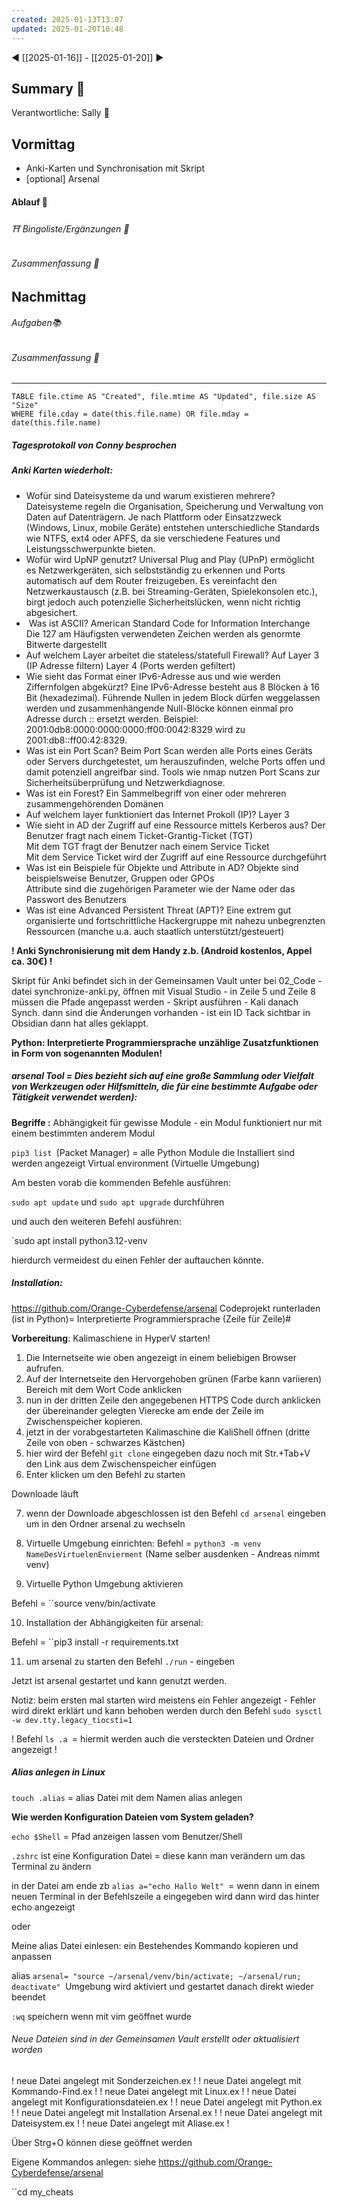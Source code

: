 ```yaml
---
created: 2025-01-13T13:07
updated: 2025-01-20T10:48
---
```

◀ [[2025-01-16]] - [[2025-01-20]] ▶
## Summary 🎃
Verantwortliche: Sally 🎉
## Vormittag
* Anki-Karten und Synchronisation mit Skript
* [optional] Arsenal

#### Ablauf 🧭
###### ⛩ Bingoliste/Ergänzungen 🐾
###### Zusammenfassung 🎃

## Nachmittag
###### Aufgaben📚
###### Zusammenfassung 🎃

---
```dataview
TABLE file.ctime AS "Created", file.mtime AS "Updated", file.size AS "Size" 
WHERE file.cday = date(this.file.name) OR file.mday = date(this.file.name) 
```

##### Tagesprotokoll von Conny besprochen 

##### Anki Karten wiederholt:
- Wofür sind Dateisysteme da und warum existieren mehrere?
Dateisysteme regeln die Organisation, Speicherung und Verwaltung von Daten auf Datenträgern. Je nach Plattform oder Einsatzzweck (Windows, Linux, mobile Geräte) entstehen unterschiedliche Standards wie NTFS, ext4 oder APFS, da sie verschiedene Features und Leistungsschwerpunkte bieten.
- Wofür wird UpNP genutzt?
Universal Plug and Play (UPnP) ermöglicht es Netzwerkgeräten, sich selbstständig zu erkennen und Ports automatisch auf dem Router freizugeben. Es vereinfacht den Netzwerkaustausch (z.B. bei Streaming-Geräten, Spielekonsolen etc.), birgt jedoch auch potenzielle Sicherheitslücken, wenn nicht richtig abgesichert.
-  Was ist ASCII?
American Standard Code for Information Interchange  
Die 127 am Häufigsten verwendeten Zeichen werden als genormte Bitwerte dargestellt
- Auf welchem Layer arbeitet die stateless/statefull Firewall?
Auf Layer 3 (IP Adresse filtern) Layer 4 (Ports werden gefiltert)
- Wie sieht das Format einer IPv6-Adresse aus und wie werden Ziffernfolgen abgekürzt?
Eine IPv6-Adresse besteht aus 8 Blöcken à 16 Bit (hexadezimal). Führende Nullen in jedem Block dürfen weggelassen werden und zusammenhängende Null-Blöcke können einmal pro Adresse durch :: ersetzt werden. Beispiel: 2001:0db8:0000:0000:0000:ff00:0042:8329 wird zu 2001:db8::ff00:42:8329.
- Was ist ein Port Scan?
Beim Port Scan werden alle Ports eines Geräts oder Servers durchgetestet, um herauszufinden, welche Ports offen und damit potenziell angreifbar sind. Tools wie nmap nutzen Port Scans zur Sicherheitsüberprüfung und Netzwerkdiagnose.
- Was ist ein Forest?
Ein Sammelbegriff von einer oder mehreren zusammengehörenden Domänen
- Auf welchem layer funktioniert das Internet Prokoll (IP)?
Layer 3
- Wie sieht in AD der Zugriff auf eine Ressource mittels Kerberos aus?
Der Benutzer fragt nach einem Ticket-Grantig-Ticket (TGT)  
Mit dem TGT fragt der Benutzer nach einem Service Ticket  
Mit dem Service Ticket wird der Zugriff auf eine Ressource durchgeführt
- Was ist ein Beispiele für Objekte und Attribute in AD?
Objekte sind beispielsweise Benutzer, Gruppen oder GPOs  
Attribute sind die zugehörigen Parameter wie der Name oder das Passwort des Benutzers
- Was ist eine Advanced Persistent Threat (APT)?
Eine extrem gut organisierte und fortschrittliche Hackergruppe mit nahezu unbegrenzten Ressourcen (manche u.a. auch staatlich unterstützt/gesteuert)

**! Anki Synchronisierung mit dem Handy z.b. (Android kostenlos, Appel ca. 30€) !**

Skript für Anki befindet sich in der Gemeinsamen Vault unter bei 02_Code - datei synchronize-anki.py, öffnen mit Visual Studio - in Zeile 5 und Zeile 8 müssen die Pfade angepasst werden - Skript ausführen - Kali danach Synch. dann sind die Änderungen vorhanden - ist ein ID Tack sichtbar in Obsidian dann hat alles geklappt.

**Python: Interpretierte Programmiersprache** 
**unzählige Zusatzfunktionen in Form von sogenannten Modulen!** 
##### arsenal Tool = Dies bezieht sich auf eine große Sammlung oder Vielfalt von Werkzeugen oder Hilfsmitteln, die für eine bestimmte Aufgabe oder Tätigkeit verwendet werden): 

**Begriffe :** 
Abhängigkeit für gewisse Module - ein Modul funktioniert nur mit einem bestimmten anderem Modul

``pip3 list ``(Packet Manager) = alle Python Module die Installiert sind werden angezeigt
Virtual environment (Virtuelle Umgebung) 

Am besten vorab die kommenden Befehle ausführen:

`sudo apt update` und `sudo apt upgrade` durchführen

und auch den weiteren Befehl ausführen:

`sudo apt install python3.12-venv

hierdurch vermeidest du einen Fehler der auftauchen könnte.

##### Installation:
https://github.com/Orange-Cyberdefense/arsenal 
Codeprojekt runterladen (ist in Python)= Interpretierte Programmiersprache (Zeile für Zeile)#

**Vorbereitung**: Kalimaschiene in HyperV starten!

1. Die Internetseite wie oben angezeigt in einem beliebigen Browser aufrufen.
2. Auf der Internetseite den Hervorgehoben grünen (Farbe kann variieren) Bereich mit dem Wort Code anklicken
3.  nun in der dritten Zeile den angegebenen HTTPS Code durch anklicken der übereinander gelegten Vierecke am ende der Zeile im Zwischenspeicher kopieren.
4. jetzt in der vorabgestarteten Kalimaschine die KaliShell öffnen (dritte Zeile von oben - schwarzes Kästchen)
5. hier wird der Befehl ``git clone`` eingegeben dazu noch  mit Str.+Tab+V den Link aus dem Zwischenspeicher einfügen 
6. Enter klicken um den Befehl zu starten 

Downloade läuft

7. wenn der Downloade abgeschlossen ist den Befehl ``cd arsenal`` eingeben um in den Ordner arsenal zu wechseln
8. Virtuelle Umgebung einrichten:
Befehl = ``python3 -m venv NameDesVirtuelenEnvierment``  (Name selber ausdenken - Andreas nimmt venv)

9. Virtuelle Python Umgebung aktivieren

Befehl = ``source venv/bin/activate

10. Installation der Abhängigkeiten für arsenal:

Befehl = ``pip3 install -r requirements.txt

11. um arsenal zu starten den Befehl ``./run`` - eingeben 

Jetzt ist arsenal gestartet und kann genutzt werden.

Notiz: beim ersten mal starten wird meistens ein Fehler angezeigt - Fehler wird direkt erklärt und kann behoben werden durch den Befehl  ``sudo sysctl -w dev.tty.legacy_tiocsti=1 `` 

! Befehl ``ls .a ``= hiermit werden auch die versteckten Dateien und Ordner angezeigt !

##### Alias anlegen in Linux

``touch .alias`` = alias Datei mit dem Namen alias anlegen 

**Wie werden Konfiguration Dateien vom System geladen?** 

``echo $Shell`` = Pfad  anzeigen lassen vom Benutzer/Shell 

``.zshrc`` ist eine Konfiguration Datei = diese kann man verändern um das Terminal zu ändern

in der Datei am ende zb ``alias a="echo Hallo Welt" ``= wenn dann in einem neuen Terminal in der Befehlszeile a eingegeben wird dann wird das hinter echo angezeigt

oder 

Meine alias Datei einlesen:
ein Bestehendes Kommando kopieren und anpassen

alias ``arsenal= "source ~/arsenal/venv/bin/activate; ~/arsenal/run; deactivate" ``Umgebung wird aktiviert und gestartet danach direkt wieder beendet

``:wq`` speichern wenn mit vim geöffnet wurde 


###### Neue Dateien sind in der Gemeinsamen Vault erstellt oder aktualisiert worden
! neue Datei angelegt mit Sonderzeichen.ex ! 
! neue Datei angelegt mit Kommando-Find.ex ! 
! neue Datei angelegt mit Linux.ex ! 
! neue Datei angelegt mit Konfigurationsdateien.ex ! 
! neue Datei angelegt mit Python.ex ! 
! neue Datei angelegt mit Installation Arsenal.ex ! 
! neue Datei angelegt mit Dateisystem.ex ! 
! neue Datei angelegt mit Aliase.ex ! 

Über Strg+O können diese geöffnet werden

Eigene Kommandos anlegen: 
siehe https://github.com/Orange-Cyberdefense/arsenal

``cd my_cheats